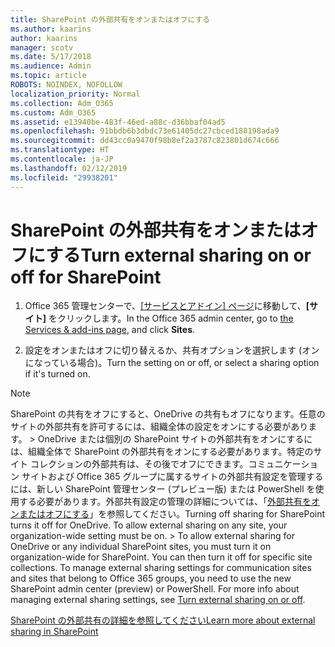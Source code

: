 ```yaml
---
title: SharePoint の外部共有をオンまたはオフにする
ms.author: kaarins
author: kaarins
manager: scotv
ms.date: 5/17/2018
ms.audience: Admin
ms.topic: article
ROBOTS: NOINDEX, NOFOLLOW
localization_priority: Normal
ms.collection: Adm_O365
ms.custom: Adm_O365
ms.assetid: e13940be-483f-46ed-a88c-d36bbaf04ad5
ms.openlocfilehash: 91bbdb6b3dbdc73e61405dc27cbced188198ada9
ms.sourcegitcommit: dd43cc0a9470f98b8ef2a3787c823801d674c666
ms.translationtype: HT
ms.contentlocale: ja-JP
ms.lasthandoff: 02/12/2019
ms.locfileid: "29938201"
---
```

# <a name="turn-external-sharing-on-or-off-for-sharepoint"></a><span data-ttu-id="26a76-102">SharePoint の外部共有をオンまたはオフにする</span><span class="sxs-lookup"><span data-stu-id="26a76-102">Turn external sharing on or off for SharePoint</span></span>

1. <span data-ttu-id="26a76-103">Office 365 管理センターで、[[サービスとアドイン] ページ](https://portal.office.com/adminportal/home#/Settings/ServicesAndAddIns)に移動して、**[サイト]** をクリックします。</span><span class="sxs-lookup"><span data-stu-id="26a76-103">In the Office 365 admin center, go to [the Services &amp; add-ins page](https://portal.office.com/adminportal/home#/Settings/ServicesAndAddIns), and click **Sites**.</span></span>
    
2. <span data-ttu-id="26a76-104">設定をオンまたはオフに切り替えるか、共有オプションを選択します (オンになっている場合)。</span><span class="sxs-lookup"><span data-stu-id="26a76-104">Turn the setting on or off, or select a sharing option if it's turned on.</span></span>
    
> [!NOTE]
> <span data-ttu-id="26a76-p101">SharePoint の共有をオフにすると、OneDrive の共有もオフになります。任意のサイトの外部共有を許可するには、組織全体の設定をオンにする必要があります。 > OneDrive または個別の SharePoint サイトの外部共有をオンにするには、組織全体で SharePoint の外部共有をオンにする必要があります。特定のサイト コレクションの外部共有は、その後でオフにできます。コミュニケーション サイトおよび Office 365 グループに属するサイトの外部共有設定を管理するには、新しい SharePoint 管理センター (プレビュー版) または PowerShell を使用する必要があります。外部共有設定の管理の詳細については、「[外部共有をオンまたはオフにする](https://go.microsoft.com/fwlink/?linkid=866426)」を参照してください。</span><span class="sxs-lookup"><span data-stu-id="26a76-p101">Turning off sharing for SharePoint turns it off for OneDrive. To allow external sharing on any site, your organization-wide setting must be on. > To allow external sharing for OneDrive or any individual SharePoint sites, you must turn it on organization-wide for SharePoint. You can then turn it off for specific site collections. To manage external sharing settings for communication sites and sites that belong to Office 365 groups, you need to use the new SharePoint admin center (preview) or PowerShell. For more info about managing external sharing settings, see [Turn external sharing on or off](https://go.microsoft.com/fwlink/?linkid=866426).</span></span> 
  
[<span data-ttu-id="26a76-111">SharePoint の外部共有の詳細を参照してください</span><span class="sxs-lookup"><span data-stu-id="26a76-111">Learn more about external sharing in SharePoint</span></span>](https://go.microsoft.com/fwlink/?linkid=734908)
  

